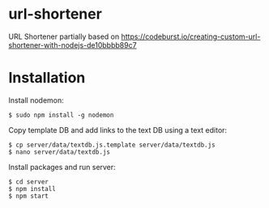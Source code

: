 # url-shortener
URL Shortener partially based on https://codeburst.io/creating-custom-url-shortener-with-nodejs-de10bbbb89c7

# Installation

Install nodemon:
```
$ sudo npm install -g nodemon
```

Copy template DB and add links to the text DB using a text editor:
```
$ cp server/data/textdb.js.template server/data/textdb.js
$ nano server/data/textdb.js
```

Install packages and run server:
```
$ cd server
$ npm install
$ npm start
```
